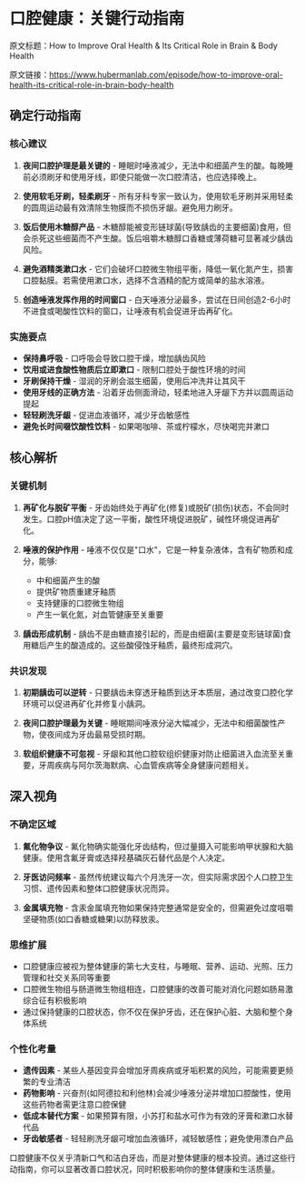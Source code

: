 # 口腔健康：关键行动指南

原文标题：How to Improve Oral Health & Its Critical Role in Brain & Body Health

原文链接：https://www.hubermanlab.com/episode/how-to-improve-oral-health-its-critical-role-in-brain-body-health

## 确定行动指南

### 核心建议
1. **夜间口腔护理是最关键的** - 睡眠时唾液减少，无法中和细菌产生的酸。每晚睡前必须刷牙和使用牙线，即使只能做一次口腔清洁，也应选择晚上。
   
2. **使用软毛牙刷，轻柔刷牙** - 所有牙科专家一致认为，使用软毛牙刷并采用轻柔的圆周运动最有效清除生物膜而不损伤牙龈。避免用力刷牙。

3. **饭后使用木糖醇产品** - 木糖醇能被变形链球菌(导致龋齿的主要细菌)食用，但会杀死这些细菌而不产生酸。饭后咀嚼木糖醇口香糖或薄荷糖可显著减少龋齿风险。

4. **避免酒精类漱口水** - 它们会破坏口腔微生物组平衡，降低一氧化氮产生，损害口腔黏膜。若需使用漱口水，选择不含酒精的配方或简单的盐水溶液。

5. **创造唾液发挥作用的时间窗口** - 白天唾液分泌最多，尝试在日间创造2-6小时不进食或喝酸性饮料的窗口，让唾液有机会促进牙齿再矿化。

### 实施要点
- **保持鼻呼吸** - 口呼吸会导致口腔干燥，增加龋齿风险
- **饮用或进食酸性物质后立即漱口** - 限制口腔处于酸性环境的时间
- **牙刷保持干燥** - 湿润的牙刷会滋生细菌，使用后冲洗并让其风干
- **使用牙线的正确方法** - 沿着牙齿侧面滑动，轻柔地进入牙龈下方并以圆周运动提起
- **轻轻刷洗牙龈** - 促进血液循环，减少牙齿敏感性
- **避免长时间啜饮酸性饮料** - 如果喝咖啡、茶或柠檬水，尽快喝完并漱口

## 核心解析

### 关键机制
1. **再矿化与脱矿平衡** - 牙齿始终处于再矿化(修复)或脱矿(损伤)状态，不会同时发生。口腔pH值决定了这一平衡，酸性环境促进脱矿，碱性环境促进再矿化。

2. **唾液的保护作用** - 唾液不仅仅是"口水"，它是一种复杂液体，含有矿物质和成分，能够:
   - 中和细菌产生的酸
   - 提供矿物质重建牙釉质
   - 支持健康的口腔微生物组
   - 产生一氧化氮，对血管健康至关重要

3. **龋齿形成机制** - 龋齿不是由糖直接引起的，而是由细菌(主要是变形链球菌)食用糖后产生的酸造成的。这些酸侵蚀牙釉质，最终形成洞穴。

### 共识发现
1. **初期龋齿可以逆转** - 只要龋齿未穿透牙釉质到达牙本质层，通过改变口腔化学环境可以促进再矿化并修复小龋洞。

2. **夜间口腔护理最为关键** - 睡眠期间唾液分泌大幅减少，无法中和细菌酸性产物，使夜间成为牙齿最易受损时期。

3. **软组织健康不可忽视** - 牙龈和其他口腔软组织健康对防止细菌进入血流至关重要，牙周疾病与阿尔茨海默病、心血管疾病等全身健康问题相关。

## 深入视角

### 不确定区域
1. **氟化物争议** - 氟化物确实能强化牙齿结构，但过量摄入可能影响甲状腺和大脑健康。使用含氟牙膏或选择羟基磷灰石替代品是个人决定。

2. **牙医访问频率** - 虽然传统建议每六个月洗牙一次，但实际需求因个人口腔卫生习惯、遗传因素和整体口腔健康状况而异。

3. **金属填充物** - 含汞金属填充物如果保持完整通常是安全的，但需避免过度咀嚼坚硬物质(如口香糖或糖果)以防释放汞。

### 思维扩展
- 口腔健康应被视为整体健康的第七大支柱，与睡眠、营养、运动、光照、压力管理和社交关系同等重要
- 口腔微生物组与肠道微生物组相连，口腔健康的改善可能对消化问题如肠易激综合征有积极影响
- 通过保持健康的口腔状态，你不仅在保护牙齿，还在保护心脏、大脑和整个身体系统

### 个性化考量
- **遗传因素** - 某些人基因变异会增加牙周疾病或牙垢积累的风险，可能需要更频繁的专业清洁
- **药物影响** - 兴奋剂(如阿德拉和利他林)会减少唾液分泌并增加口腔酸性，使用这些药物者需更注意口腔保健
- **低成本替代方案** - 如果预算有限，小苏打和盐水可作为有效的牙膏和漱口水替代品
- **牙齿敏感者** - 轻轻刷洗牙龈可增加血液循环，减轻敏感性；避免使用漂白产品

口腔健康不仅关乎清新口气和洁白牙齿，而是对整体健康的根本投资。通过这些行动指南，你可以显著改善口腔状况，同时积极影响你的整体健康和生活质量。

